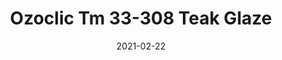 ---
tags: 
  - "To Market"
  - "Loose Lay LVT"
  - "Ozoclic"
title: "Ozoclic Tm 33-308 Teak Glaze"
designer: "To Market"
image_primary: "img/a7faac_5b7716ffc8b54469acccb608eef06f5a~mv2_d_1968_1438_s_2.jpg"
href: "https://www.tomkt.com/copy-of-basix-swatches"
description: "Size%3A%205.9%22%20X%2036.8%22%A0/%20Wear%20layer%3A%20.5mm%20%2820mil%29%20/%20Edge%3A%20Square%20/%20Thickness%3A%205.0mm%20%3D%A04.0mm%20Vinyl%20Top%20+%201.0mm%20AcoustX%20Sound%20Absorbing%20Backing%20/%20Sq.ft/Ctn%3A%2021%20/%20Installation%3A%20Snap%20%26%20Click"
category: "loose-lay-lvt-ozoclic"
subtitle: ""
manufacturer: "ToMarket"
slug: "/manufacturers/tomarket/loose-lay-lvt-ozoclic/to-market-ozoclic-tm-33-308-teak-glaze"
date: "2021-02-22"
---